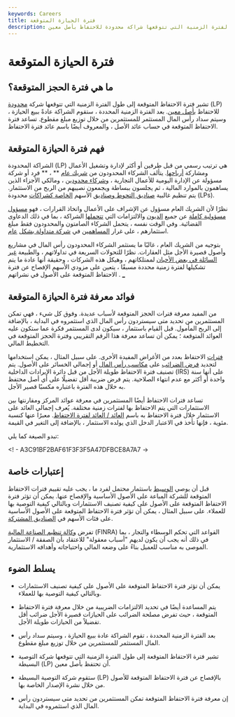 ```yaml
---
keywords: Careers
title: فترة الحيازة المتوقعة
description: تشير فترة الحيازة المتوقعة إلى طول الفترة الزمنية التي تتوقعها شراكة محدودة للاحتفاظ بأصل معين.
---
```


# فترة الحيازة المتوقعة
## ما هي فترة الحجز المتوقعة؟

تشير فترة الاحتفاظ المتوقعة إلى طول الفترة الزمنية التي تتوقعها شركة [محدودة](/limitedpartnership) (LP) للاحتفاظ [بأصل معين](/asset). بعد الفترة الزمنية المحددة ، ستقوم الشراكة عادةً ببيع الحيازة ، وسيتم سداد رأس المال المستثمر للمستثمرين من خلال توزيع مبلغ مقطوع. تساعد فترة الاحتفاظ المتوقعة في حساب عائد الأصل ، والمعروف أيضًا باسم عائد فترة الاحتفاظ.

## فهم فترة الحيازة المتوقعة

الشراكة المحدودة (LP) هي ترتيب رسمي من قبل طرفين أو أكثر لإدارة وتشغيل الأعمال ومشاركة [أرباحها](/profit). يتألف الشركاء المحدودون من [شريك عام](/generalpartner) ** ، ** فرد أو شركة مسؤولة عن الإدارة اليومية للأعمال التجارية ، [وشركاء محدودين](/limited-partner) ، ومالكي الأجزاء الذين يساهمون بالموارد المالية ، ثم يجلسون ببساطة ويجمعون نصيبهم من الربح من الاستثمار. يتم تنظيم غالبية [صناديق التحوط وصناديق](/hedgefund) الأسهم [الخاصة كشراكات](/privateequity) محدودة (LPs).

نظرًا لأن الشريك العام مسؤول عن الإشراف على الأعمال واتخاذ القرارات ، فهو [مسؤول مسؤولية كاملة](/unlimited-liability) عن جميع [الديون](/debt) والالتزامات التي [تتحملها](/liability) الشراكة ، بما في ذلك الدعاوى القضائية. وفي الوقت نفسه ، يتحمل الشركاء الصامتون والمحدودون فقط مبلغ استثمارهم ، على غرار [المساهمين](/shareholder) في [شركة متداولة بشكل](/publiccompany) [عام](/publiccompany).

بتوجيه من الشريك العام ، غالبًا ما يستثمر الشركاء المحدودون رأس المال في مشاريع وأصول قصيرة الأجل مثل العقارات. نظرًا للتحولات السريعة في تداولاتهم ، والطبيعة [غير السائلة في بعض الأحيان](/illiquid) لممتلكاتهم ، وهيكل هذه الشركات ، وحقيقة أنها عادة ما يتم تشكيلها لفترة زمنية محددة مسبقًا ، يتعين على مزودي الأسهم الإفصاح عن فترة الاحتفاظ المتوقعة على الأصول في نشراتهم . [_](/prospectus)

## فوائد معرفة فترة الحيازة المتوقعة

من المفيد معرفة فترات الحجز المتوقعة لأسباب عديدة. وفوق كل شيء ، فهي تمكن المستثمرين من تحديد متى سيستردون رأس المال الذي استثمروه في البداية ، بالإضافة إلى الربح المأمول. قبل القيام باستثمار ، سيكون لدى المستثمر فكرة عما ستكون عليه العوائد المتوقعة ؛ يمكن أن تساعد معرفة هذا الرقم التقريبي وفترة الحجز المتوقعة في التخطيط المالي.

[فترات](/holdingperiod) الاحتفاظ بعدد من الأغراض المفيدة الأخرى. على سبيل المثال ، يمكن استخدامها لتحديد [فرض الضرائب](/capital_gains_tax) على [مكاسب رأس المال](/capitalgain) أو إجمالي الخسائر على الأصول. يتم تصنيف فترة الاحتفاظ طويلة الأجل من قبل دائرة الإيرادات الداخلية (IRS) على أنها سنة واحدة أو أكثر مع عدم انتهاء الصلاحية. يتم فرض ضريبة أقل تفضيلًا على أي أصل محتفظ به خلال هذه الفترة باعتباره مكسبًا قصير الأجل.

تساعد فترات الاحتفاظ أيضًا المستثمرين في معرفة عوائد المركز ومقارنتها بين الاستثمارات التي يتم الاحتفاظ بها لفترات زمنية مختلفة. يُعرف إجمالي العائد على الاستثمار خلال فترة الاحتفاظ به باسم [العائد / العائد لفترة الاحتفاظ](/holdingperiodreturn-yield). معبرًا عنها كنسبة مئوية ، فإنها تأخذ في الاعتبار الدخل الذي يولده الاستثمار ، بالإضافة إلى التغير في القيمة.

تبدو الصيغة كما يلي:

<! - A3C91BF2BAF61F3F3F5A47DFBCE8A7A7 ->

## إعتبارات خاصة

قبل أن يوصي [الوسيط](/broker) باستثمار محتمل لفرد ما ، يجب عليه تقييم فترات الاحتفاظ المتوقعة للشركة المباعة على الأصول الأساسية والإفصاح عنها. يمكن أن تؤثر فترة الاحتفاظ المتوقعة على الأصول على كيفية تصنيف الاستثمارات وبالتالي كيفية التوصية بها للعملاء. على سبيل المثال ، يمكن أن تؤثر فترة الاحتفاظ المتوقعة على الأصول الأساسية على فئات الأسهم في [الصناديق المشتركة](/mutualfund).

تفرض [وكالة تنظيم الصناعة المالية](/finra) (FINRA) القواعد التي تحكم الوسطاء والتجار ، بما في ذلك أنه يجب أن يكون لديهم "أسباب معقولة" للاعتقاد بأن الصفقة / الاستثمار الموصى به مناسب للعميل بناءً على وضعه المالي واحتياجاته وأهدافه الاستثمارية.

## يسلط الضوء

- يمكن أن تؤثر فترة الاحتفاظ المتوقعة على الأصول على كيفية تصنيف الاستثمارات وبالتالي كيفية التوصية بها للعملاء.

- يتم المساعدة أيضًا في تحديد الالتزامات الضريبية من خلال معرفة فترة الاحتفاظ المتوقعة ، حيث تفرض مصلحة الضرائب على الحيازات قصيرة الأجل ضرائب أقل تفضيلاً من الحيازات طويلة الأجل.

- بعد الفترة الزمنية المحددة ، تقوم الشراكة عادة ببيع الحيازة ، وسيتم سداد رأس المال المستثمر للمستثمرين من خلال توزيع مبلغ مقطوع.

- تشير فترة الاحتفاظ المتوقعة إلى طول الفترة الزمنية التي تتوقعها شركة التوصية البسيطة (LP) أن تحتفظ بأصل معين.

- ستقوم شركة التوصية البسيطة (LP) بالإفصاح عن فترة الاحتفاظ المتوقعة للأصول من خلال نشرة الإصدار الخاصة بها.

- إن معرفة فترة الاحتفاظ المتوقعة تمكن المستثمرين من تحديد متى سيستردون رأس المال الذي استثمروه في البداية.

